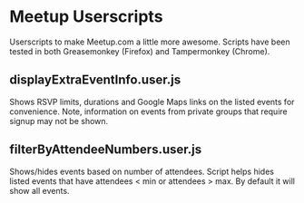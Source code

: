 Meetup Userscripts
==================

Userscripts to make Meetup.com a little more awesome. Scripts have been tested in both Greasemonkey (Firefox) and Tampermonkey (Chrome).

displayExtraEventInfo.user.js
-----------------------------

Shows RSVP limits, durations and Google Maps links on the listed events for convenience. Note, information on events from private groups that require signup may not be shown.


filterByAttendeeNumbers.user.js
-------------------------------

Shows/hides events based on number of attendees. Script helps hides listed events that have attendees < min or attendees > max. By default it will show all events.

